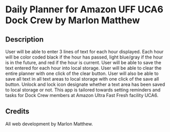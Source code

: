 # Daily Planner for Amazon UFF UCA6 Dock Crew by Marlon Matthew

## Description 

User will be able to enter 3 lines of text for each hour displayed.
Each hour will be color coded black if the hour has passed, light blue/gray if the hour is in the future, and red if the hour is current.
User will be able to save the text entered for each hour into local storage.
User will be able to clear the entire planner with one click of the clear button.
User will also be able to save all text in all text areas to local storage with one click of the save all button.
Unlock and lock icon designate whether a text area has been saved to local storage or not.
This app is tailored towards setting reminders and tasks for Dock Crew members at Amazon Ultra Fast Fresh facility UCA6.

## Credits

All web development by Marlon Matthew.